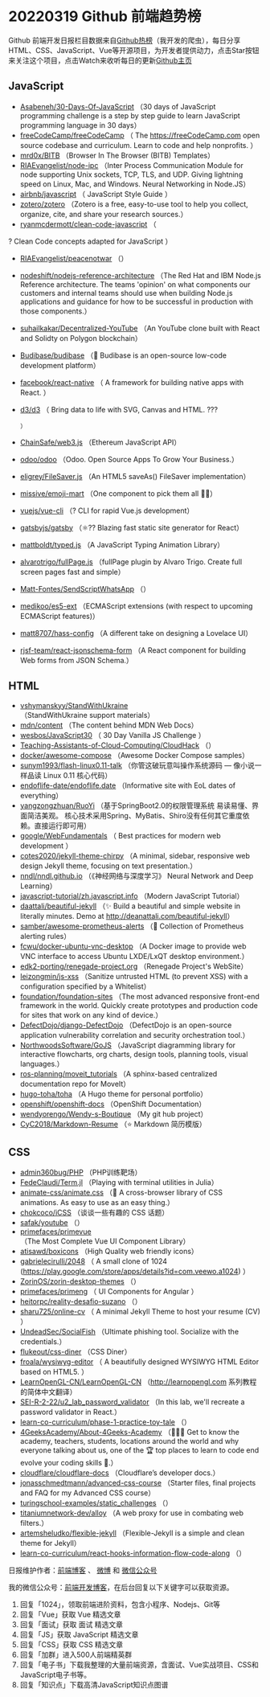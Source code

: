 # 20220319 Github 前端趋势榜

Github 前端开发日报栏目数据来自[Github热榜](https://github.qdkfweb.cn/)（我开发的爬虫），每日分享HTML、CSS、JavaScript、Vue等开源项目，为开发者提供动力，点击Star按钮来关注这个项目，点击Watch来收听每日的更新[Github主页](https://github.com/kujian/githubTrending)
## JavaScript

* [Asabeneh/30-Days-Of-JavaScript](https://github.com/Asabeneh/30-Days-Of-JavaScript) （30 days of JavaScript programming challenge is a step by step guide to learn JavaScript programming language in 30 days）
* [freeCodeCamp/freeCodeCamp](https://github.com/freeCodeCamp/freeCodeCamp) （
        The <a href="https://freeCodeCamp.com">https://freeCodeCamp.com</a> open source codebase and curriculum. Learn to code and help nonprofits.
      ）
* [mrd0x/BITB](https://github.com/mrd0x/BITB) （Browser In The Browser (BITB) Templates）
* [RIAEvangelist/node-ipc](https://github.com/RIAEvangelist/node-ipc) （Inter Process Communication Module for node supporting Unix sockets, TCP, TLS, and UDP. Giving lightning speed on Linux, Mac, and Windows. Neural Networking in Node.JS）
* [airbnb/javascript](https://github.com/airbnb/javascript) （
        JavaScript Style Guide
      ）
* [zotero/zotero](https://github.com/zotero/zotero) （Zotero is a free, easy-to-use tool to help you collect, organize, cite, and share your research sources.）
* [ryanmcdermott/clean-code-javascript](https://github.com/ryanmcdermott/clean-code-javascript) （
        
? Clean Code concepts adapted for JavaScript
      ）
* [RIAEvangelist/peacenotwar](https://github.com/RIAEvangelist/peacenotwar) （）
* [nodeshift/nodejs-reference-architecture](https://github.com/nodeshift/nodejs-reference-architecture) （The Red Hat and IBM Node.js Reference architecture. The teams 'opinion' on what components our customers and internal teams should use when building Node.js applications and guidance for how to be successful in production with those components.）
* [suhailkakar/Decentralized-YouTube](https://github.com/suhailkakar/Decentralized-YouTube) （An YouTube clone built with React and Solidty on Polygon blockchain）
* [Budibase/budibase](https://github.com/Budibase/budibase) （&#x1f680; Budibase is an open-source low-code development platform）
* [facebook/react-native](https://github.com/facebook/react) （
        A framework for building native apps with React.
      ）
* [d3/d3](https://github.com/d3/d3) （
        Bring data to life with SVG, Canvas and HTML. ???

      ）
* [ChainSafe/web3.js](https://github.com/ChainSafe/web3.js) （Ethereum JavaScript API）
* [odoo/odoo](https://github.com/odoo/odoo) （Odoo. Open Source Apps To Grow Your Business.）
* [eligrey/FileSaver.js](https://github.com/eligrey/FileSaver.js) （An HTML5 saveAs() FileSaver implementation）
* [missive/emoji-mart](https://github.com/missive/emoji-mart) （One component to pick them all &#x1f44a;&#x1f3fc;）
* [vuejs/vue-cli](https://github.com/vuejs/vue-cli) （?&#xfe0f; CLI for rapid Vue.js development）
* [gatsbyjs/gatsby](https://github.com/gatsbyjs/gatsby) （&#x269b;&#xfe0f;?? Blazing fast static site generator for React）
* [mattboldt/typed.js](https://github.com/mattboldt/typed.js) （A JavaScript Typing Animation Library）
* [alvarotrigo/fullPage.js](https://github.com/alvarotrigo/fullPage.js) （fullPage plugin by Alvaro Trigo. Create full screen pages fast and simple）
* [Matt-Fontes/SendScriptWhatsApp](https://github.com/Matt-Fontes/SendScriptWhatsApp) （）
* [medikoo/es5-ext](https://github.com/medikoo/es5-ext) （ECMAScript extensions (with respect to upcoming ECMAScript features)）
* [matt8707/hass-config](https://github.com/matt8707/hass-config) （A different take on designing a Lovelace UI）
* [rjsf-team/react-jsonschema-form](https://github.com/rjsf-team/react-jsonschema-form) （A React component for building Web forms from JSON Schema.）

## HTML

* [vshymanskyy/StandWithUkraine](https://github.com/vshymanskyy/StandWithUkraine) （StandWithUkraine support materials）
* [mdn/content](https://github.com/mdn/content) （The content behind MDN Web Docs）
* [wesbos/JavaScript30](https://github.com/wesbos/JavaScript30) （
        30 Day Vanilla JS Challenge
      ）
* [Teaching-Assistants-of-Cloud-Computing/CloudHack](https://github.com/Teaching-Assistants-of-Cloud-Computing/CloudHack) （）
* [docker/awesome-compose](https://github.com/docker/awesome-compose) （Awesome Docker Compose samples）
* [sunym1993/flash-linux0.11-talk](https://github.com/sunym1993/flash-linux0.11-talk) （你管这破玩意叫操作系统源码 — 像小说一样品读 Linux 0.11 核心代码）
* [endoflife-date/endoflife.date](https://github.com/endoflife-date/endoflife.date) （Informative site with EoL dates of everything）
* [yangzongzhuan/RuoYi](https://github.com/yangzongzhuan/RuoYi) （基于SpringBoot2.0的权限管理系统 易读易懂、界面简洁美观。 核心技术采用Spring、MyBatis、Shiro没有任何其它重度依赖。直接运行即可用）
* [google/WebFundamentals](https://github.com/google/WebFundamentals) （
        Best practices for modern web development
      ）
* [cotes2020/jekyll-theme-chirpy](https://github.com/cotes2020/jekyll-theme-chirpy) （A minimal, sidebar, responsive web design Jekyll theme, focusing on text presentation.）
* [nndl/nndl.github.io](https://github.com/nndl/nndl.github.io) （《神经网络与深度学习》 Neural Network and Deep Learning）
* [javascript-tutorial/zh.javascript.info](https://github.com/javascript-tutorial/zh.javascript.info) （Modern JavaScript Tutorial）
* [daattali/beautiful-jekyll](https://github.com/daattali/beautiful-jekyll) （&#x2728; Build a beautiful and simple website in literally minutes. Demo at <a href="http://deanattali.com/beautiful-jekyll" rel="nofollow">http://deanattali.com/beautiful-jekyll</a>）
* [samber/awesome-prometheus-alerts](https://github.com/samber/awesome-prometheus-alerts) （&#x1f6a8; Collection of Prometheus alerting rules）
* [fcwu/docker-ubuntu-vnc-desktop](https://github.com/fcwu/docker-ubuntu-vnc-desktop) （A Docker image to provide web VNC interface to access Ubuntu LXDE/LxQT desktop environment.）
* [edk2-porting/renegade-project.org](https://github.com/edk2-porting/renegade-project.org) （Renegade Project's WebSite）
* [leizongmin/js-xss](https://github.com/leizongmin/js-xss) （Sanitize untrusted HTML (to prevent XSS) with a configuration specified by a Whitelist）
* [foundation/foundation-sites](https://github.com/foundation/foundation-sites) （The most advanced responsive front-end framework in the world. Quickly create prototypes and production code for sites that work on any kind of device.）
* [DefectDojo/django-DefectDojo](https://github.com/DefectDojo/django-DefectDojo) （DefectDojo is an open-source application vulnerability correlation and security orchestration tool.）
* [NorthwoodsSoftware/GoJS](https://github.com/NorthwoodsSoftware/GoJS) （JavaScript diagramming library for interactive flowcharts, org charts, design tools, planning tools, visual languages.）
* [ros-planning/moveit_tutorials](https://github.com/ros-planning/moveit_tutorials) （A sphinx-based centralized documentation repo for MoveIt）
* [hugo-toha/toha](https://github.com/hugo-toha/toha) （A Hugo theme for personal portfolio）
* [openshift/openshift-docs](https://github.com/openshift/openshift-docs) （OpenShift Documentation）
* [wendyorengo/Wendy-s-Boutique](https://github.com/wendyorengo/Wendy-s-Boutique) （My git hub project）
* [CyC2018/Markdown-Resume](https://github.com/CyC2018/Markdown-Resume) （&#x2b50;&#xfe0f; Markdown 简历模版）

## CSS

* [admin360bug/PHP](https://github.com/admin360bug/PHP) （PHP训练靶场）
* [FedeClaudi/Term.jl](https://github.com/FedeClaudi/Term.jl) （Playing with terminal utilities in Julia）
* [animate-css/animate.css](https://github.com/animate-css/animate.css) （&#x1f37f; A cross-browser library of CSS animations. As easy to use as an easy thing.）
* [chokcoco/iCSS](https://github.com/chokcoco/iCSS) （谈谈一些有趣的 CSS 话题）
* [safak/youtube](https://github.com/safak/youtube) （）
* [primefaces/primevue](https://github.com/primefaces/primevue) （The Most Complete Vue UI Component Library）
* [atisawd/boxicons](https://github.com/atisawd/boxicons) （High Quality web friendly icons）
* [gabrielecirulli/2048](https://github.com/gabrielecirulli/2048) （
        A small clone of 1024 (<a href="https://play.google.com/store/apps/details?id=com.veewo.a1024">https://play.google.com/store/apps/details?id=com.veewo.a1024</a>)
      ）
* [ZorinOS/zorin-desktop-themes](https://github.com/ZorinOS/zorin-desktop-themes) （）
* [primefaces/primeng](https://github.com/primefaces/primeng) （
        UI Components for Angular
      ）
* [heitorpc/reality-desafio-suzano](https://github.com/heitorpc/reality-desafio-suzano) （）
* [sharu725/online-cv](https://github.com/sharu725/online-cv) （
        A minimal Jekyll Theme to host your resume (CV)
      ）
* [UndeadSec/SocialFish](https://github.com/UndeadSec/SocialFish) （Ultimate phishing tool. Socialize with the credentials.）
* [flukeout/css-diner](https://github.com/flukeout/css-diner) （CSS Diner）
* [froala/wysiwyg-editor](https://github.com/froala/wysiwyg-editor) （
        A beautifully designed WYSIWYG HTML Editor based on HTML5.
      ）
* [LearnOpenGL-CN/LearnOpenGL-CN](https://github.com/LearnOpenGL-CN/LearnOpenGL-CN) （<a href="http://learnopengl.com" rel="nofollow">http://learnopengl.com</a> 系列教程的简体中文翻译）
* [SEI-R-2-22/u2_lab_password_validator](https://github.com/SEI-R-2-22/u2_lab_password_validator) （In this lab, we'll recreate a password validator in React.）
* [learn-co-curriculum/phase-1-practice-toy-tale](https://github.com/learn-co-curriculum/phase-1-practice-toy-tale) （）
* [4GeeksAcademy/About-4Geeks-Academy](https://github.com/4GeeksAcademy/About-4Geeks-Academy) （&#x1f469;&#x1f3fd;&#x200d;&#x1f3eb; Get to know the academy, teachers, students, locations around the world and why everyone talking about us, one of the &#x1f3c6; top places to learn to code end evolve your coding skills &#x1f92f;.）
* [cloudflare/cloudflare-docs](https://github.com/cloudflare/cloudflare-docs) （Cloudflare’s developer docs.）
* [jonasschmedtmann/advanced-css-course](https://github.com/jonasschmedtmann/advanced-css-course) （Starter files, final projects and FAQ for my Advanced CSS course）
* [turingschool-examples/static_challenges](https://github.com/turingschool-examples/static_challenges) （）
* [titaniumnetwork-dev/alloy](https://github.com/titaniumnetwork-dev/alloy) （A web proxy for use in combating web filters.）
* [artemsheludko/flexible-jekyll](https://github.com/artemsheludko/flexible-jekyll) （Flexible-Jekyll is a simple and clean theme for Jekyll）
* [learn-co-curriculum/react-hooks-information-flow-code-along](https://github.com/learn-co-curriculum/react-hooks-information-flow-code-along) （）


日报维护作者：[前端博客](https://qdkfweb.cn/) 、 [微博](https://qdkfweb.cn/go/weibo) 和 [微信公众号](https://open.weixin.qq.com/qr/code?username=caibaojian_com)

我的微信公众号：[前端开发博客](https://open.weixin.qq.com/qr/code?username=caibaojian_com)，在后台回复以下关键字可以获取资源。

1. 回复「1024」，领取前端进阶资料，包含小程序、Nodejs、Git等
2. 回复「Vue」获取 Vue 精选文章
3. 回复「面试」获取 面试 精选文章
4. 回复「JS」获取 JavaScript 精选文章
5. 回复「CSS」获取 CSS 精选文章
6. 回复「加群」进入500人前端精英群
7. 回复「电子书」下载我整理的大量前端资源，含面试、Vue实战项目、CSS和JavaScript电子书等。
8. 回复「知识点」下载高清JavaScript知识点图谱